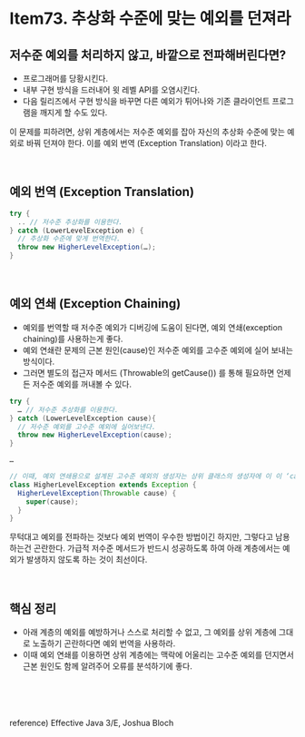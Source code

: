 # Item73. 추상화 수준에 맞는 예외를 던져라


## 저수준 예외를 처리하지 않고, 바깥으로 전파해버린다면?
* 프로그래머를 당황시킨다.
* 내부 구현 방식을 드러내어 윗 레벨 API를 오염시킨다.
* 다음 릴리즈에서 구현 방식을 바꾸면 다른 예외가 튀어나와 기존 클라이언트 프로그램을 깨지게 할 수도 있다.

이 문제를 피하려면, 상위 계층에서는 저수준 예외를 잡아 자신의 추상화 수준에 맞는 예외로 바꿔 던져야 한다. 이를 예외 번역 (Exception Translation) 이라고 한다.

<br>

## 예외 번역 (Exception Translation)
```java
try {
  .. // 저수준 추상화를 이용한다.
} catch (LowerLevelException e) {
  // 추상화 수준에 맞게 번역한다.
  throw new HigherLevelException(…);
}
```

<br>

## 예외 연쇄 (Exception Chaining)
* 예외를 번역할 때 저수준 예외가 디버깅에 도움이 된다면, 예외 연쇄(exception chaining)를 사용하는게 좋다.
* 예외 연쇄란 문제의 근본 원인(cause)인 저수준 예외를 고수준 예외에 실어 보내는 방식이다.
* 그러면 별도의 접근자 메서드 (Throwable의 getCause()) 를 통해 필요하면 언제든 저수준 예외를 꺼내볼 수 있다.

```java
try {
  … // 저수준 추상화를 이용한다.
} catch (LowerLevelException cause){
  // 저수준 예외를 고수준 예외에 실어보낸다.
  throw new HigherLevelException(cause);
}

…

// 이때, 예외 연쇄용으로 설계된 고수준 예외의 생성자는 상위 클래스의 생성자에 이 이 ‘cause’ 를 건네주어 최종적으로 Throwable 생성자까지 건네지게 한다.
class HigherLevelException extends Exception {
  HigherLevelException(Throwable cause) {
    super(cause);
  }
}

```

무턱대고 예외를 전파하는 것보다 예외 번역이 우수한 방법이긴 하지만, 그렇다고 남용하는건 곤란한다. 가급적 저수준 메서드가 반드시 성공하도록 하여 아래 계층에서는 예외가 발생하지 않도록 하는 것이 최선이다.

<br>

## 핵심 정리
* 아래 계층의 예외를 예방하거나 스스로 처리할 수 없고, 그 예외를 상위 계층에 그대로 노출하기 곤란하다면 예외 번역을 사용하라.
* 이때 예외 연쇄를 이용하면 상위 계층에는 맥락에 어울리는 고수준 예외를 던지면서 근본 원인도 함께 알려주어 오류를 분석하기에 좋다.

<br><br><br><br>
reference) Effective Java 3/E, Joshua Bloch 